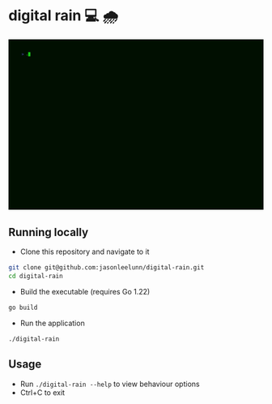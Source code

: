 # digital rain :computer: :cloud_with_rain:

![digital rain GIF](./digital-rain.gif)

## Running locally

- Clone this repository and navigate to it

```sh
git clone git@github.com:jasonleelunn/digital-rain.git
cd digital-rain
```

- Build the executable (requires Go 1.22)

```sh
go build
```

- Run the application

```sh
./digital-rain
```

## Usage

- Run `./digital-rain --help` to view behaviour options
- Ctrl+C to exit
